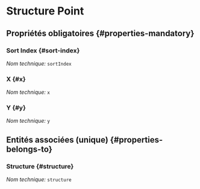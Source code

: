 #  Structure Point
<!--- THIS FILE IS GENERATED PLEASE DO NOT EDIT IT DIRECTLY --->



<OH code="structurePoint"/>




## Propriétés obligatoires {#properties-mandatory}
    
### Sort Index {#sort-index}



*Nom technique:* ```sortIndex```
<PH code="structurePoint:sortIndex"/>

### X {#x}



*Nom technique:* ```x```
<PH code="structurePoint:x"/>

### Y {#y}



*Nom technique:* ```y```
<PH code="structurePoint:y"/>

    



## Entités associées (unique) {#properties-belongs-to}

### Structure {#structure}



*Nom technique:* ```structure```
<PH code="structurePoint:structure"/>





